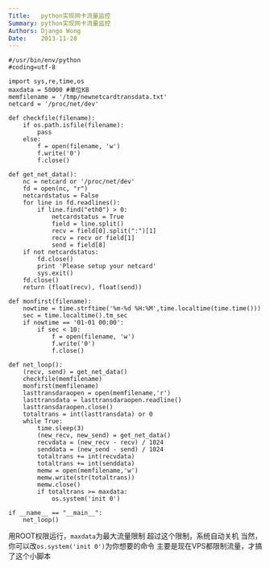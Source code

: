 ```yaml
---
Title:   python实现网卡流量监控
Summary: python实现网卡流量监控
Authors: Django Wong
Date:    2013-11-28
---
```


	#/usr/bin/env/python
	#coding=utf-8

	import sys,re,time,os
	maxdata = 50000 #单位KB
	memfilename = '/tmp/newnetcardtransdata.txt'
	netcard = '/proc/net/dev'

	def checkfile(filename):
		if os.path.isfile(filename):
			pass
		else:
			f = open(filename, 'w')
			f.write('0')
			f.close()

	def get_net_data():
		nc = netcard or '/proc/net/dev'
		fd = open(nc, "r")
		netcardstatus = False
		for line in fd.readlines():
			if line.find("eth0") > 0:
				netcardstatus = True
				field = line.split()
				recv = field[0].split(":")[1]
				recv = recv or field[1]
				send = field[8]
		if not netcardstatus:
			fd.close()
			print 'Please setup your netcard'
			sys.exit()
		fd.close()
		return (float(recv), float(send))
		
	def monfirst(filename):
		nowtime = time.strftime('%m-%d %H:%M',time.localtime(time.time()))
		sec = time.localtime().tm_sec
		if nowtime == '01-01 00:00':
			if sec < 10:
				f = open(filename, 'w')
				f.write('0')
				f.close()           
		
	def net_loop():
		(recv, send) = get_net_data()
		checkfile(memfilename)
		monfirst(memfilename)
		lasttransdaraopen = open(memfilename,'r')
		lasttransdata = lasttransdaraopen.readline()
		lasttransdaraopen.close()
		totaltrans = int(lasttransdata) or 0
		while True:
			time.sleep(3)
			(new_recv, new_send) = get_net_data()
			recvdata = (new_recv - recv) / 1024
			senddata = (new_send - send) / 1024
			totaltrans += int(recvdata)
			totaltrans += int(senddata)
			memw = open(memfilename,'w')
			memw.write(str(totaltrans))
			memw.close()
			if totaltrans >= maxdata:
				os.system('init 0')

	if __name__ == "__main__":
		net_loop()
		
用ROOT权限运行，`maxdata`为最大流量限制
超过这个限制，系统自动关机
当然，你可以改`os.system('init 0')`为你想要的命令
主要是现在VPS都限制流量，才搞了这个小脚本